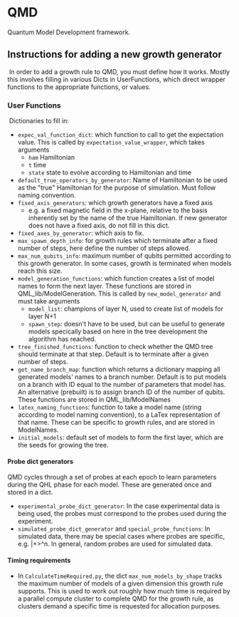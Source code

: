 # QMD 
Quantum Model Development framework. 
​
​
## Instructions for adding a new growth generator
​
In order to add a growth rule to QMD, you must define how it works. 
​
Mostly this involves filling in various Dicts in UserFunctions, which direct wrapper functions to 
the appropriate functions, or values. 
​
​
### User Functions
​
Dictionaries to fill in:
* `expec_val_function_dict`: which function to call to get the expectation value. 
    This is called by `expectation_value_wrapper`, which takes arguments
    * `ham` Hamiltonian
    * `t` time
    * `state` state to evolve according to Hamiltonian and time
* `default_true_operators_by_generator`: Name of Hamiltonian to be used as the "true" Hamiltonian for the purpose of simulation. Must follow naming convention. 
* `fixed_axis_generators`: which growth generators have a fixed axis
    - e.g. a fixed magnetic field in the x-plane, relative to the basis inherently set by the name of the true Hamiltonian. If new generator does not have a fixed axis, do not fill in this dict. 
* `fixed_axes_by_generator`: which axis to fix. 
* `max_spawn_depth_info`: for growth rules which terminate after a fixed number of steps, here define the number of steps allowed. 
* `max_num_qubits_info`: maximum number of qubits permitted according to this growth generator. In some cases, growth is terminated when models reach this size. 
* `model_generation_functions`: which function creates a list of model names to form the next layer. These functions are stored in QML_lib/ModelGeneration. This is called by `new_model_generator` and must take arguments
    * `model_list`: champions of layer N, used to create list of models for layer N+1
    * `spawn_step`: doesn't have to be used, but can be useful to generate models specically based on here in the tree development the algorithm has reached. 
* `tree_finished_functions`: function to check whether the QMD tree should terminate at that step. Default is to terminate after a given number of steps. 
* `get_name_branch_map`: function which returns a dictionary mapping all generated models' names to a branch number. Default is to put models on a branch with ID equal to the number of parameters that model has. An alternative (prebuilt) is to assign branch ID of the number of qubits. These functions are stored in QML_lib/ModelNames
* `latex_naming_functions`: function to take a model name (string according to model naming convention), to a LaTex representation of that name. These can be specific to growth rules, and are stored in ModelNames.
* `initial_models`: default set of models to form the first layer, which are the seeds for growing the tree. 
#### Probe dict generators
QMD cycles through a set of probes at each epoch to learn parameters during the QHL phase for each model. 
These are generated once and stored in a dict. 
* `experimental_probe_dict_generator`: In the case experimental data is being used, the probes must correspond to the probes used during the experiment.
* `simulated_probe_dict_generator` and `special_probe_functions`: In simulated data, there may be special cases where probes are specific, e.g. |+>^n. In general, random probes are used for simulated data. 
#### Timing requirements
* In `CalculateTimeRequired.py`, the dict `max_num_models_by_shape` tracks the maximum number of models of a given dimension this growth rule supports. This is used to work out roughly how much time is required by a parallel compute cluster to complete QMD for the growth rule, as clusters demand a specific time is requested for allocation purposes. 
​
​

​
